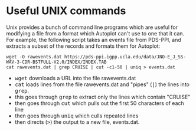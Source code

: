 # Useful UNIX commands

Unix provides a bunch of command line programs which are useful
for modifying a file from a format which Autoplot can't use to one
that it can.  For example, the following script takes an events
file from PDS-PPI, and extracts a subset of the records and formats
them for Autoplot:

~~~~~
wget -O rawevents.dat https://pds-ppi.igpp.ucla.edu/data/JNO-E_J_SS-WAV-3-CDR-BSTFULL-V2.0/INDEX/INDEX.TAB
cat rawevents.dat | grep CRUISE | cut -c1-50 | uniq > events.dat
~~~~~

* <tt>wget</tt> downloads a URL into the file rawevents.dat
* <tt>cat</tt> loads lines from the file rawevents.dat and "pipes" (<tt>|</tt>) the lines into <tt>grep</tt>.
* this goes through <tt>grep</tt> to extract only the lines which contain "CRUISE"
* then goes through <tt>cut</tt> which pulls out the first 50 characters of each line
* then goes through <tt>uniq</tt> which culls repeated lines
* then directs (<tt>></tt>) the output to a new file, events.dat.



